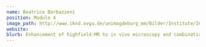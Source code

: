 ```yaml
---
name: Beatrice Barbazzeni 
position: Module 4
image_path: http://www.iknd.ovgu.de/unimagdeburg_mm/Bilder/Institute/IKND/Mitarbeiterfotos_480px/Beatrice+Barbazzeni_480px-height-187-width-280.jpg
website:
blurb: Enhancement of highfield-MR to in vivo microscopy and combination with MR-PET (Application - Hippocampus mapping, diagnosis of the dementia course)
---
```

